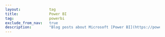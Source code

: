 ```yaml
---
layout:             tag
title:              Power BI
tag:                powerbi
exclude_from_nav:   true
description:        "Blog posts about Microsoft [Power BI](https://powerbi.microsoft.com/)."
---
```

